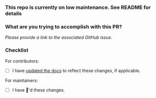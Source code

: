 ### This repo is currently on low maintenance. See README for details

### What are you trying to accomplish with this PR?

*Please provide a link to the associated GitHub issue.*


### Checklist
For contributors:
- [ ] I have [updated the docs](https://github.com/Shopify/slate/blob/master/CONTRIBUTING.md#documentation) to reflect these changes, if applicable.

For maintainers:
- [ ] I have :tophat:'d these changes.

